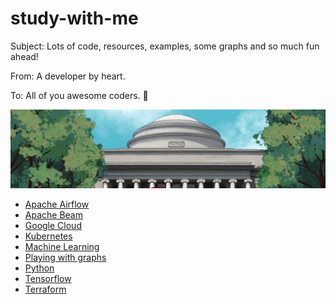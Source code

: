 # study-with-me
Subject: Lots of code, resources, examples, some graphs and so much fun ahead!

From: A developer by heart.

To: All of you awesome coders. 🤟

<img src="images/1622265829882.jpg" />

- [Apache Airflow](https://github.com/thecodemancer/study-with-me/tree/main/apache-airflow)
- [Apache Beam](https://github.com/thecodemancer/study-with-me/tree/main/apache-beam)
- [Google Cloud](https://github.com/thecodemancer/study-with-me/tree/main/gcp)
- [Kubernetes](https://github.com/thecodemancer/study-with-me/tree/main/kubernetes)
- [Machine Learning](https://github.com/thecodemancer/study-with-me/tree/main/machine-learning)
- [Playing with graphs](https://github.com/thecodemancer/study-with-me/tree/main/playing-with-graphs)
- [Python](https://github.com/thecodemancer/study-with-me/tree/main/python)
- [Tensorflow](https://github.com/thecodemancer/study-with-me/tree/main/tensorflow)
- [Terraform](https://github.com/thecodemancer/study-with-me/tree/main/terraform)
